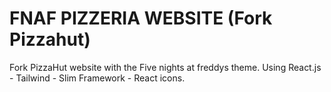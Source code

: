 # FNAF PIZZERIA WEBSITE (Fork Pizzahut)

Fork PizzaHut website with the Five nights at freddys theme.
Using React.js - Tailwind - Slim Framework - React icons.

